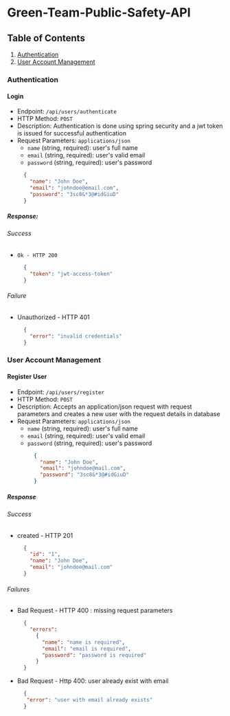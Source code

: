 # Green-Team-Public-Safety-API
## Table of Contents
1. [Authentication](#authentication)
2. [User Account Management](#user-account-management)

### Authentication
#### Login
- Endpoint: `/api/users/authenticate`
- HTTP Method: `POST`
- Description: Authentication is done using spring security and a jwt token is issued for successful authentication
- Request Parameters: `applications/json`
    * `name` (string, required): user's full name
    * `email` (string, required): user's valid email
    * `password` (string, required): user's password
    ```json
      {
        "name": "John Doe",
        "email": "johndoe@email.com",
        "password": "3sc8&*3@#idGiuD"
      }
    ```

##### Response:
###### Success 
- `Ok - HTTP 200`
  ```json
    {
      "token": "jwt-access-token"
    }
  ```
###### Failure 
- Unauthorized - HTTP 401
  ```json
    {
      "error": "invalid credentials"
    }
  ```
  
### User Account Management
#### Register User
- Endpoint:  `/api/users/register`
- HTTP Method: `POST`
- Description: Accepts an application/json request with request parameters and creates a new user with the request details in database
- Request Parameters: `applications/json`
  * `name` (string, required): user's full name
  * `email` (string, required): user's valid email
  * `password` (string, required): user's password
    ```json
      {
        "name": "John Doe",
        "email": "johndoe@mail.com",
        "password": "3sc8&*3@#idGiuD"
      }
    ```

##### Response
###### Success 
- created - HTTP 201
  ```json
    {
      "id": "1",
      "name": "John Doe",
      "email": "johndoe@mail.com"
    }
  ```
###### Failures 
- Bad Request - HTTP 400 : missing request parameters
  ```json
    {
      "errors":
        {
          "name": "name is required",
          "email": "email is required",
          "password": "password is required"
        }
    }
  ```
- Bad Request - Http 400: user already exist with email
    ```json
      {
       "error": "user with email already exists"
      }
    ```